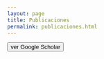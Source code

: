 ```yaml
---
layout: page
title: Publicaciones
permalink: publicaciones.html
---
```

<form action="http://scholar.google.com/citations?user=Ovk70UEAAAAJ&hl=es&authuser=1">
    <input type="submit" value="ver Google Scholar" />
</form>


